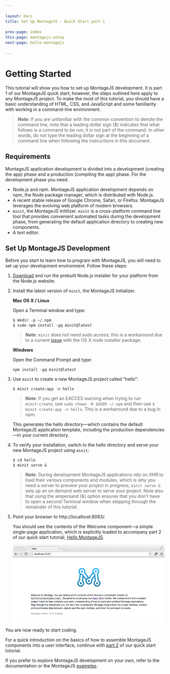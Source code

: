 ```yaml
---

layout: docs
title: Set Up MontageJS - Quick Start part 1

prev-page: index
this-page: montagejs-setup
next-page: hello-montagejs

---
```


# Getting Started

This tutorial will show you how to set up MontageJS development. It is part 1 of our MontageJS quick start; however, the steps outlined here apply to any MontageJS project. To make the most of this tutorial, you should have a basic understanding of HTML, CSS, and JavaScript and some familiarity with working in a command-line environment.

>**Note**: If you are unfamiliar with the common convention to denote the command line, note that a leading dollar sign ($) indicates that what follows is a command to be run; it is not part of the command. In other words, do not type the leading dollar sign at the beginning of a command line when following the instructions in this document.

## Requirements
MontageJS application development is divided into a development (creating the app) phase and a production (compiling the app) phase. For the development phase you need:

* Node.js and npm. MontageJS application development depends on npm, the Node package manager, which is distributed with Node.js.
* A recent stable release of Google Chrome, Safari, or Firefox. MontageJS leverages the evolving web platform of modern browsers.
* `minit`, the MontageJS Initilizer. `minit` is a cross-platform command line tool that provides convenient automated tasks during the development phase, from generating the default application directory to creating new components.
* A text editor.


## Set Up MontageJS Development

Before you start to learn how to program with MontageJS, you will need to set up your development environment. Follow these steps:

1. [Download](http://nodejs.org/download/) and run the prebuilt Node.js installer for your platform from the Node.js website.

2. Install the latest version of `minit`, the MontageJS Initializer.

    **Mac OS X / Linux**
    
    Open a Terminal window and type: 

    ```
    $ mkdir -p ~/.npm
    $ sudo npm install -gq minit@latest
    ```

    > **Note**: `minit` does not need sudo access; this is a workaround due to a current [issue](https://github.com/isaacs/npm/pull/3506) with the OS X node installer package.

    **Windows**
    
    Open the Command Prompt and type:

    ```
    npm install -gq minit@latest
    ```

3. Use `minit` to create a new MontageJS project called "hello":

    ```
    $ minit create:app -n hello
    ```

    > **Note**: If you get an EACCES warning when trying to run `minit:create`, use `sudo chown -R $USER ~/.npm` and then use `$ minit create:app -n hello`. This is a workaround due to a bug in npm.

    This generates the hello directory—which contains the default MontageJS application template, including the production dependencies—in your current directory.

4. To verify your installation, switch to the hello directory and serve your new MontageJS project using `minit`:

    ```
    $ cd hello
    $ minit serve &
    ```
    > **Note**: During development MontageJS applications rely on XHR to load their various components and modules, which is why you need a server to preview your project in progress; `minit serve &` sets up an on demand web server to serve your project. Note also that using the ampersand (&) option ensures that you don't have to open a second Terminal window when stepping through the remainder of this tutorial.
    
5. Point your browser to http://localhost:8083/.

    You should see the contents of the Welcome component—a simple single-page application, which is explicitly loaded to accompany part 2 of our quick start tutorial, [Hello MontageJS](http://montagejs.org/docs/hello-montagejs.html).
    
    ![GS_Figure1](/images/docs/gs_tut_fig_01.png)
    
You are now ready to start coding.

For a quick introduction on the basics of how to assemble MontageJS components into a user interface, continue with [part 2](http://montagejs.org/docs/hello-montagejs.html) of our quick start tutorial. 

If you prefer to explore MontageJS development on your own, refer to the documentation or the MontageJS [examples](montagejs-examples.html).
